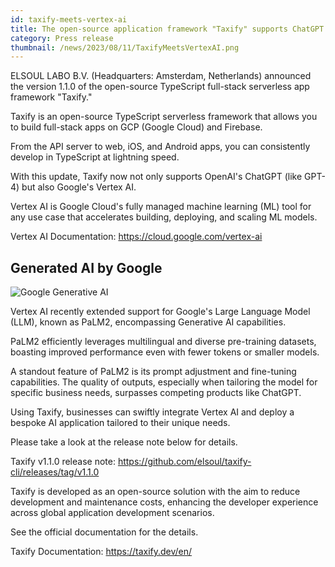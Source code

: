 ```yaml
---
id: taxify-meets-vertex-ai
title: The open-source application framework "Taxify" supports ChatGPT and Google AI. Allows for more flexible customization.
category: Press release
thumbnail: /news/2023/08/11/TaxifyMeetsVertexAI.png
---
```


ELSOUL LABO B.V. (Headquarters: Amsterdam, Netherlands) announced the version 1.1.0 of the open-source TypeScript full-stack serverless app framework "Taxify."

Taxify is an open-source TypeScript serverless framework that allows you to build full-stack apps on GCP (Google Cloud) and Firebase.

From the API server to web, iOS, and Android apps, you can consistently develop in TypeScript at lightning speed.

With this update, Taxify now not only supports OpenAI's ChatGPT (like GPT-4) but also Google's Vertex AI.

Vertex AI is Google Cloud's fully managed machine learning (ML) tool for any use case that accelerates building, deploying, and scaling ML models.

Vertex AI Documentation: https://cloud.google.com/vertex-ai

## Generated AI by Google

![Google Generative AI](/news/2023/08/11/BuildWithGoogleAi.png)

Vertex AI recently extended support for Google's Large Language Model (LLM), known as PaLM2, encompassing Generative AI capabilities.

PaLM2 efficiently leverages multilingual and diverse pre-training datasets, boasting improved performance even with fewer tokens or smaller models.

A standout feature of PaLM2 is its prompt adjustment and fine-tuning capabilities. The quality of outputs, especially when tailoring the model for specific business needs, surpasses competing products like ChatGPT.

Using Taxify, businesses can swiftly integrate Vertex AI and deploy a bespoke AI application tailored to their unique needs.

Please take a look at the release note below for details.

Taxify v1.1.0 release note: https://github.com/elsoul/taxify-cli/releases/tag/v1.1.0

Taxify is developed as an open-source solution with the aim to reduce development and maintenance costs, enhancing the developer experience across global application development scenarios.

See the official documentation for the details.

Taxify Documentation: https://taxify.dev/en/
